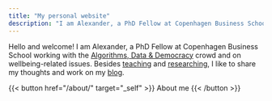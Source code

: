 ```yaml
---
title: "My personal website"
description: "I am Alexander, a PhD Fellow at Copenhagen Business School working with professionals, algorithmic work and wellbeing-related issues"
---
```


Hello and welcome! I am Alexander, a PhD Fellow at Copenhagen Business School working with the [Algorithms, Data & Democracy](https://algoritmer.org/) crowd and on wellbeing-related issues. Besides [teaching](/teaching/) and [researching](/research/), I like to share my thoughts and work on my [blog](/blog/). 


{{< button href="/about/" target="_self" >}} About me {{< /button >}}



